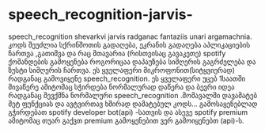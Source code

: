 # speech_recognition-jarvis-
speech_recognition shevarkvi jarvis radganac fantaziis unari argamachnia.
კოდს შეუძლია სქრინშოთის გადაღება, ეკრანის გადაღება აპლიკაციების ჩართვა ,გათიშვა და რაც მთავარია (რისთვისაც გავაკეთე) spotify ქომანდების გამოყენება როგორიცაა დაპაუზება სიმღერის გაგრძელება და ზუსტი სიმღერის ჩართვა. ეს ყველაფერი მიკროფონით(სიტყვიერად) რადგანაც გამოვიყენე speech_recognition. ეს ყველაფერი უცებ 1საათში მივაწერე ამიტომაც სჭირდება ნორმალურად დაწერა და ბევრი იდეა რადგანაც შევქმნა ნორმალური speech_recognition .მომავალში დავამატებ მეტ ფუნქციას და ავტვირთავ ხშირად დამატებულ კოდს... გამოსაყენებლად გჭირდებათ spotify developer bot(api) -სათვის და ასევე spotify premium ამიტომაც თუარ გაქვთ premium გამოყენებით ვერ გამოიყენებთ (api)-ს.
